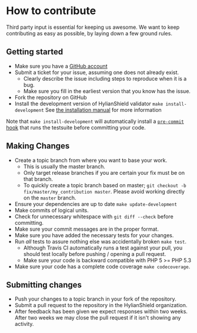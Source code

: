 # How to contribute

Third party input is essential for keeping us awesome. We want to keep contributing as easy as possible, by laying down a few ground rules.

## Getting started

* Make sure you have a [GitHub account](https://github.com/signup/free)
* Submit a ticket for your issue, assuming one does not already exist.
  * Clearly describe the issue including steps to reproduce when it is a bug.
  * Make sure you fill in the earliest version that you know has the issue.
* Fork the repository on GitHub
* Install the development version of HylianShield validator `make install-development`
  See [the installation manual](INSTALLATION.md) for more information

Note that `make install-development` will automatically install a [`pre-commit` hook](http://git-scm.com/book/en/Customizing-Git-Git-Hooks#Client-Side-Hooks) that runs the testsuite before committing your code.

## Making Changes

* Create a topic branch from where you want to base your work.
  * This is usually the master branch.
  * Only target release branches if you are certain your fix must be on that
    branch.
  * To quickly create a topic branch based on master; `git checkout -b
    fix/master/my_contribution master`. Please avoid working directly on the
    `master` branch.
* Ensure your dependencies are up to date `make update-development`
* Make commits of logical units.
* Check for unnecessary whitespace with `git diff --check` before committing.
* Make sure your commit messages are in the proper format.
* Make sure you have added the necessary tests for your changes.
* Run *all* tests to assure nothing else was accidentally broken `make test`.
  * Although Travis CI automatically runs a test against your pull, you should
    test locally before pushing / opening a pull request.
  * Make sure your code is backward compatible with PHP 5 >= PHP 5.3
* Make sure your code has a complete code coverage `make codecoverage`.

## Submitting changes

* Push your changes to a topic branch in your fork of the repository.
* Submit a pull request to the repository in the HylianShield organization.
* After feedback has been given we expect responses within two weeks. After two
  weeks we may close the pull request if it isn't showing any activity.
